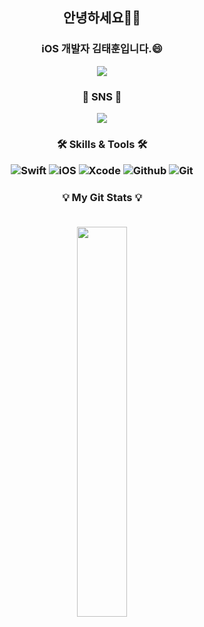 <h2 align="center"> 안녕하세요👋🏻</h2>
<h3 align="center"> iOS 개발자 김태훈입니다.😄</h3>

<div align="center">
    
![](https://i.imgur.com/3f51WN7.gif)

<h3 align="center"> 📨 SNS 📨
<p>

<a href="xogns8696@gmail.com"><img src="https://img.shields.io/badge/mail-EA4335?style=for-the-badge&logo=Gmail&logoColor=white"></a>

<h3 align="center"> 🛠 Skills & Tools 🛠
<p>
<p>
    
![Swift](https://img.shields.io/badge/Swift-ff5d24?style=for-the-badge&logo=Swift&logoColor=white) ![iOS](https://img.shields.io/badge/iOS-222222?style=for-the-badge&logo=Apple&logoColor=white) ![Xcode](https://img.shields.io/badge/XCode-147EFB?style=for-the-badge&logo=xcode&logoColor=white) ![Github](https://img.shields.io/badge/GitHub-3A3845?style=for-the-badge&logo=github&logoColor=white) ![Git](https://img.shields.io/badge/Git-FF6B6B?style=for-the-badge&logo=Git&logoColor=white) 

    
<h3 align="center"> 💡 My Git Stats 💡 
<p>
<br>
<img align="center" width="40%" src="https://github-readme-stats.vercel.app/api?username=kimt4580&show_icons=true&theme=dracula&hide="/>

<!--
**cherrishRed/cherrishRed** is a ✨ _special_ ✨ repository because its `README.md` (this file) appears on your GitHub profile.

Here are some ideas to get you started:

- 🔭 I’m currently working on ...
- 🌱 I’m currently learning ...
- 👯 I’m looking to collaborate on ...
- 🤔 I’m looking for help with ...
- 💬 Ask me about ...
- 📫 How to reach me: ...
- 😄 Pronouns: ...
- ⚡ Fun fact: ...
-->

